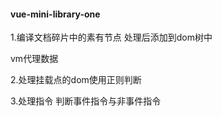 ####     vue-mini-library-one

1.编译文档碎片中的素有节点 处理后添加到dom树中

vm代理数据

2.处理挂载点的dom使用正则判断

3.处理指令 判断事件指令与非事件指令

